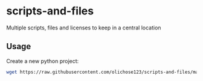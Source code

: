 # scripts-and-files
Multiple scripts, files and licenses to keep in a central location

## Usage
Create a new python project:
```bash
wget https://raw.githubusercontent.com/olichose123/scripts-and-files/main/scripts/new_python.py && (python3 new_python.py; rm new_python.py)
```
